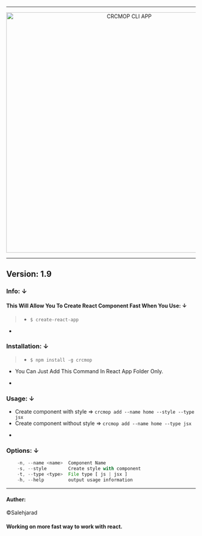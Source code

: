 
--------------
<p align="center">
    <img alt="CRCMOP CLI APP" src="https://image.ibb.co/eFnM2e/crcmop_logo.png" width="638">
</p>

--------------

**Version: 1.9**
-

### Info: &darr;  
#### This Will Allow You To Create React Component Fast When You Use: &darr;  
> * `$ create-react-app`
-

### Installation: &darr;  

> * `$ npm install -g crcmop`
* You Can Just Add This Command In React App Folder Only.
-

### Usage: &darr;  

* Create component with style => `crcmop add --name home --style --type jsx`
* Create component without style => `crcmop add --name home --type jsx`
-

### Options: &darr;  

```js
    -n, --name <name>  Component Name
    -s, --style        Create style with component
    -t, --type <type>  File type [ js | jsx ]
    -h, --help         output usage information
```

---------------

#### Auther:    
&copy;Salehjarad


#### Working on more fast way to work with react.